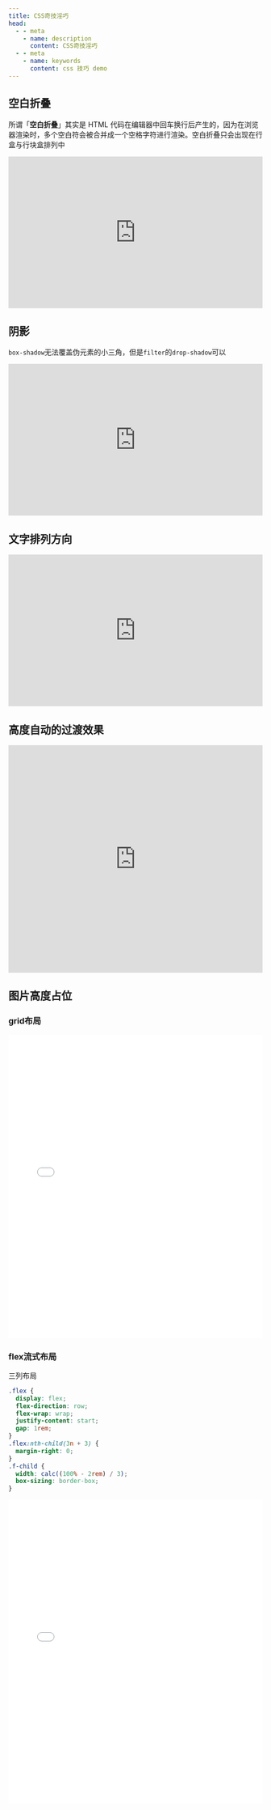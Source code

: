 ```yaml
---
title: CSS奇技淫巧
head:
  - - meta
    - name: description
      content: CSS奇技淫巧
  - - meta
    - name: keywords
      content: css 技巧 demo
---
```


## 空白折叠

所谓「**空白折叠**」其实是 HTML 代码在编辑器中回车换行后产生的，因为在浏览器渲染时，多个空白符会被合并成一个空格字符进行渲染。空白折叠只会出现在行盒与行块盒排列中

<iframe height="300" style="width: 100%;" scrolling="no" title="空白折叠问题" src="https://codepen.io/welives/embed/zYyBEJz?default-tab=css%2Cresult" frameborder="no" loading="lazy" allowtransparency="true" allowfullscreen="true">
  See the Pen <a href="https://codepen.io/welives/pen/zYyBEJz">
  空白折叠问题</a> by Jandan (<a href="https://codepen.io/welives">@welives</a>)
  on <a href="https://codepen.io">CodePen</a>.
</iframe>

## 阴影

`box-shadow`无法覆盖伪元素的小三角，但是`filter`的`drop-shadow`可以

<iframe height="300" style="width: 100%;" scrolling="no" title="阴影" src="https://codepen.io/welives/embed/wvRWNLw?default-tab=css%2Cresult" frameborder="no" loading="lazy" allowtransparency="true" allowfullscreen="true">
  See the Pen <a href="https://codepen.io/welives/pen/wvRWNLw">
  阴影</a> by Jandan (<a href="https://codepen.io/welives">@welives</a>)
  on <a href="https://codepen.io">CodePen</a>.
</iframe>

## 文字排列方向

<iframe height="300" style="width: 100%;" scrolling="no" title="诗歌排列" src="https://codepen.io/welives/embed/poqbYgN?default-tab=css%2Cresult" frameborder="no" loading="lazy" allowtransparency="true" allowfullscreen="true">
  See the Pen <a href="https://codepen.io/welives/pen/poqbYgN">
  诗歌排列</a> by Jandan (<a href="https://codepen.io/welives">@welives</a>)
  on <a href="https://codepen.io">CodePen</a>.
</iframe>

## 高度自动的过渡效果

<iframe height="450" style="width: 100%;" scrolling="no" title="高度自动的过渡效果" src="https://codepen.io/welives/embed/gOZVvPJ?default-tab=css%2Cresult" frameborder="no" loading="lazy" allowtransparency="true" allowfullscreen="true">
  See the Pen <a href="https://codepen.io/welives/pen/gOZVvPJ">
  高度自动的过渡效果</a> by Jandan (<a href="https://codepen.io/welives">@welives</a>)
  on <a href="https://codepen.io">CodePen</a>.
</iframe>

## 图片高度占位

### grid布局

<iframe src="/blog/demo/图片高度占位/grid.html" title="grid布局图片高度占位" height="600" width="100%" scrolling="auto" frameborder="0"></iframe>

### flex流式布局

三列布局

```css
.flex {
  display: flex;
  flex-direction: row;
  flex-wrap: wrap;
  justify-content: start;
  gap: 1rem;
}
.flex:nth-child(3n + 3) {
  margin-right: 0;
}
.f-child {
  width: calc((100% - 2rem) / 3);
  box-sizing: border-box;
}
```

<iframe src="/blog/demo/图片高度占位/flex.html" title="flex流式布局图片高度占位" height="600" width="100%" scrolling="auto" frameborder="0"></iframe>
